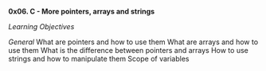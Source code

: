 **0x06. C - More pointers, arrays and strings**

_Learning Objectives_

*General*
What are pointers and how to use them
What are arrays and how to use them
What is the difference between pointers and arrays
How to use strings and how to manipulate them
Scope of variables
